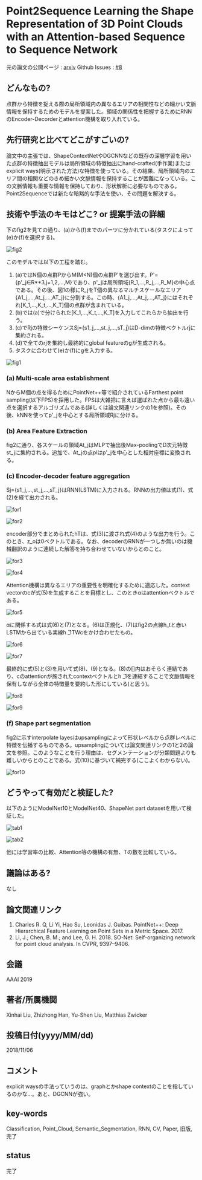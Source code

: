 # Point2Sequence Learning the Shape Representation of 3D Point Clouds with an Attention-based Sequence to Sequence Network

元の論文の公開ページ : [arxiv](https://arxiv.org/abs/1811.02565)
Github Issues : [#8](https://github.com/Obarads/obarads.github.io/issues/8)

## どんなもの?
点群から特徴を捉える際の局所領域内の異なるエリアの相関性などの細かい文脈情報を保持するためのモデルを提案した。領域の関係性を把握するためにRNNのEncoder-Decorderとattention機構を取り入れている。

## 先行研究と比べてどこがすごいの?
論文中の主張では、ShapeContextNetやDGCNNなどの既存の深層学習を用いた点群の特徴抽出モデルは局所領域の特徴抽出にhand-crafted(手作業)またはexplicit ways(明示された方法)な特徴を使っている。その結果、局所領域内のエリア間の相関などのきめ細かい文脈情報を保持することが困難になっている。この文脈情報も重要な情報を保持しており、形状解析に必要なものである。Point2Sequenceでは新たな暗黙的な手法を使い、その問題を解決する。

## 技術や手法のキモはどこ? or 提案手法の詳細
下のfig2を見ての通り、(a)から(f)までのパーツに分かれている(タスクによって(e)か(f)を選択する)。

![fig2](img/PLtSRo3PCwaAbStSN/fig2.png)

このモデルでは以下の工程を踏む。
1. (a)ではN個の点群PからM(M<N)個の点群P'を選び出す。P'={p'_j∈R**3,j=1,2,...,M}であり、p'_jは局所領域{R_1,...,R_j,...,R_M}の中心点である。その後、図1の様にR_jをT個の異なるマルチスケールなエリア{A1_j,...,At_j,...,AT_j}に分割する。この時、{A1_j,...,At_j,...,AT_j}にはそれぞれ\[K_1,...,K_t,...,K_T\]個の点群が含まれている。
2. (b)では(a)で分けられた\[K_1,...,K_t,...,K_T\]を入力してこれらから抽出を行う。
3. (c)でRjの特徴シーケンスSj={s1_j,...,st_j,...,sT_j}はD-dimの特徴ベクトルrjに集約される。
4. (d)で全てのrjを集約し最終的にglobal featureのgが生成される。
5. タスクに合わせて(e)か(f)にgを入力する。

![fig1](img/PLtSRo3PCwaAbStSN/fig1.png)

### (a) Multi-scale area establishment
NからM個の点を得るためにPointNet++等で紹介されているFarthest point sampling(以下FPS)を採用した。FPSは大雑把に言えば選ばれた点から最も遠い点を選択するアルゴリズムである(詳しくは論文関連リンクの1を参照)。その後、kNNを使ってp'_jを中心とする局所領域Rjに分ける。

### (b) Area Feature Extraction
fig2に通り、各スケールの領域At_jはMLPで抽出後Max-poolingでD次元特徴st_jに集約される。追加で、At_jの点plはp'_jを中心とした相対座標に変換される。

### (c) Encoder-decoder feature aggregation
Sj={s1_j,...,st_j,...,sT_j}はRNN(LSTM)に入力される。RNNの出力値は式(1)、式(2)を経て出力される。

![for1](img/PLtSRo3PCwaAbStSN/for1.png)

![for2](img/PLtSRo3PCwaAbStSN/for2.png)

encoder部分でまとめられたhTは、式(3)に渡され式(4)のような出力を行う。このとき、z_oは0ベクトルである。なお、decoderのRNNが一つしか無いのは機械翻訳のように連続した解答を持ち合わせていないからとのこと。

![for3](img/PLtSRo3PCwaAbStSN/for3.png)

![for4](img/PLtSRo3PCwaAbStSN/for4.png)

Attention機構は異なるエリアの重要性を明確化するために適応した。context vectorのcが式(5)を生成することを目標とし、このときαはattentionベクトルである。

![for5](img/PLtSRo3PCwaAbStSN/for5.png)

αに関係する式は式(6)と(7)となる。(6)は正規化、(7)はfig2の点線h_tと赤いLSTMから出ている実線h ̄_1TWcをかけ合わせたもの。

![for6](img/PLtSRo3PCwaAbStSN/for6.png)

![for7](img/PLtSRo3PCwaAbStSN/for7.png)

最終的に式(5)と(3)を用いて式(8)、(9)となる。(8)の[]内はおそらく連結であり、cのattentionが施されたcontextベクトルとh ̄_1を連結することで文脈情報を保有しながら全体の特徴量を要約した形にしている(と思う)。

![for8](img/PLtSRo3PCwaAbStSN/for8.png)

![for9](img/PLtSRo3PCwaAbStSN/for9.png)

### (f) Shape part segmentation
fig2に示すinterpolate layesはupsamplingによって形状レベルから点群レベルに特徴を伝播するものである。upsamplingについては論文関連リンクの1と2の論文を参照。このようなことを行う理由は、セグメンテーションが分類問題よりも難しいからとのことである。式(10)に基づいて補完する(ここよくわからない)。

![for10](img/PLtSRo3PCwaAbStSN/for10.png)

## どうやって有効だと検証した?
以下のようにModelNet10とModelNet40、ShapeNet part datasetを用いて検証した。

![tab1](img/PLtSRo3PCwaAbStSN/tab1.png)

![tab2](img/PLtSRo3PCwaAbStSN/tab2.png)

他には学習率の比較、Attention等の機構の有無、Tの数を比較している。

## 議論はある?
なし

## 論文関連リンク
1. Charles R. Q, Li Yi, Hao Su, Leonidas J. Guibas. PointNet++: Deep Hierarchical Feature Learning on Point Sets in a Metric Space. 2017.
2. Li, J.; Chen, B. M.; and Lee, G. H. 2018. SO-Net: Self-organizing network for point cloud analysis. In CVPR, 9397–9406. 

## 会議
AAAI 2019

## 著者/所属機関
Xinhai Liu, Zhizhong Han, Yu-Shen Liu, Matthias Zwicker

## 投稿日付(yyyy/MM/dd)
2018/11/06

## コメント
explicit waysの手法っていうのは、graphとかshape contextのことを指しているのかな...。あと、DGCNNが強い。

## key-words
Classification, Point_Cloud, Semantic_Segmentation, RNN, CV, Paper, 旧版, 完了

## status
完了

